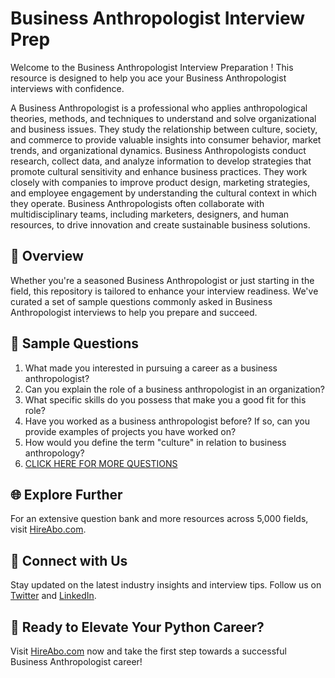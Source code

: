 # Business Anthropologist Interview Prep

Welcome to the Business Anthropologist Interview Preparation ! This resource is designed to help you ace your Business Anthropologist interviews with confidence.

A Business Anthropologist is a professional who applies anthropological theories, methods, and techniques to understand and solve organizational and business issues. They study the relationship between culture, society, and commerce to provide valuable insights into consumer behavior, market trends, and organizational dynamics. Business Anthropologists conduct research, collect data, and analyze information to develop strategies that promote cultural sensitivity and enhance business practices. They work closely with companies to improve product design, marketing strategies, and employee engagement by understanding the cultural context in which they operate. Business Anthropologists often collaborate with multidisciplinary teams, including marketers, designers, and human resources, to drive innovation and create sustainable business solutions.

## 🚀 Overview

Whether you're a seasoned Business Anthropologist or just starting in the field, this repository is tailored to enhance your interview readiness. We've curated a set of sample questions commonly asked in Business Anthropologist interviews to help you prepare and succeed.

## 📝 Sample Questions

1. What made you interested in pursuing a career as a business anthropologist?
2. Can you explain the role of a business anthropologist in an organization?
3. What specific skills do you possess that make you a good fit for this role?
4. Have you worked as a business anthropologist before? If so, can you provide examples of projects you have worked on?
5. How would you define the term "culture" in relation to business anthropology?
6. [CLICK HERE FOR MORE QUESTIONS](https://hireabo.com/job/7_2_12/Business%20Anthropologist)

## 🌐 Explore Further

For an extensive question bank and more resources across 5,000 fields, visit [HireAbo.com](https://www.hireabo.com).

## 📱 Connect with Us

Stay updated on the latest industry insights and interview tips. Follow us on [Twitter](https://twitter.com/hireabo) and [LinkedIn](https://www.linkedin.com/in/hire-abo-3609972a8/).

## 🚀 Ready to Elevate Your Python Career?

Visit [HireAbo.com](https://www.hireabo.com) now and take the first step towards a successful Business Anthropologist career!